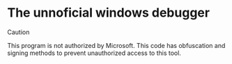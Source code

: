 # The unnoficial windows debugger

>[!CAUTION]
>This program is not authorized by Microsoft. This code has obfuscation and signing methods to prevent unauthorized access to this tool.
